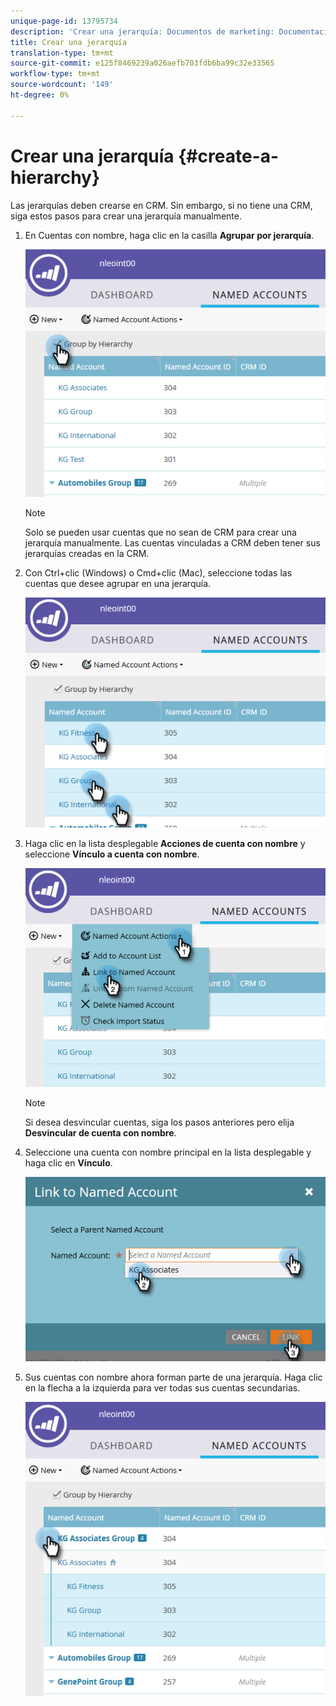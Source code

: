 ```yaml
---
unique-page-id: 13795734
description: 'Crear una jerarquía: Documentos de marketing: Documentación del producto'
title: Crear una jerarquía
translation-type: tm+mt
source-git-commit: e125f8469239a026aefb703fdb6ba99c32e33565
workflow-type: tm+mt
source-wordcount: '149'
ht-degree: 0%

---
```



# Crear una jerarquía {#create-a-hierarchy}

Las jerarquías deben crearse en CRM. Sin embargo, si no tiene una CRM, siga estos pasos para crear una jerarquía manualmente.

1. En Cuentas con nombre, haga clic en la casilla **Agrupar por jerarquía**.

   ![](assets/create-a-hierarchy-1.png)

   >[!NOTE]
   >
   >Solo se pueden usar cuentas que no sean de CRM para crear una jerarquía manualmente. Las cuentas vinculadas a CRM deben tener sus jerarquías creadas en la CRM.

1. Con Ctrl+clic (Windows) o Cmd+clic (Mac), seleccione todas las cuentas que desee agrupar en una jerarquía.

   ![](assets/create-a-hierarchy-2.png)

1. Haga clic en la lista desplegable **Acciones de cuenta con nombre** y seleccione **Vínculo a cuenta con nombre**.

   ![](assets/create-a-hierarchy-3.png)

   >[!NOTE]
   >
   >Si desea desvincular cuentas, siga los pasos anteriores pero elija **Desvincular de cuenta con nombre**.

1. Seleccione una cuenta con nombre principal en la lista desplegable y haga clic en **Vínculo**.

   ![](assets/create-a-hierarchy-4.png)

1. Sus cuentas con nombre ahora forman parte de una jerarquía. Haga clic en la flecha a la izquierda para ver todas sus cuentas secundarias.

   ![](assets/create-a-hierarchy-5.png)
